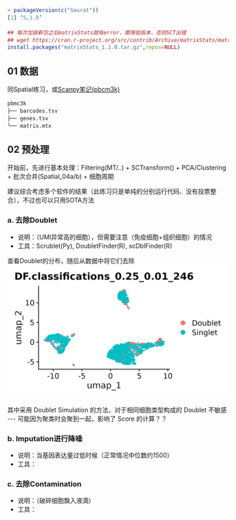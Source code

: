 
```R
> packageVersion(c("Seurat"))
[1] ‘5.1.0’

## 每次加装新包之后matrixStats就有error，需降低版本，否则SCT出错
## wget https://cran.r-project.org/src/contrib/Archive/matrixStats/matrixStats_1.1.0.tar.gz
install.packages("matrixStats_1.1.0.tar.gz",repos=NULL) 
```

## 01 数据

同Spatial练习，或[Scanpy笔记(pbcm3k)](https://jiarong-l.github.io/notes/Bioinfo/Blocks/Scanpy/)

```bash
pbmc3k
├── barcodes.tsv
├── genes.tsv
└── matrix.mtx
```


## 02 预处理

开始前，先进行基本处理：Filtering(MT/..) + SCTransform() + PCA/Clustering + 批次合并(Spatial_04a/b) + 细胞周期

建议综合考虑多个软件的结果（此练习只是单纯的分别运行代码、没有投票整合），不过也可以只用SOTA方法

### a. 去除Doublet
* 说明：（UMI异常高的细胞），但需要注意（免疫细胞+组织细胞）的情况
* 工具：Scrublet(Py), DoubletFinder(R), scDblFinder(R)

查看Doublet的分布，随后从数据中将它们去除 
![DoubletFinder(均匀分布可能是ok的？)](./img/02a_1.png)

其中采用 Doublet Simulation 的方法，对于相同细胞类型构成的 Doublet 不敏感 --- 可能因为聚类时会聚到一起，影响了 Score 的计算？？

### b. Imputation进行降噪  
* 说明：当基因表达量过低时候（正常情况中位数约1500）
* 工具：

### c. 去除Contamination
* 说明：（破碎细胞飘入液滴） 
* 工具：












